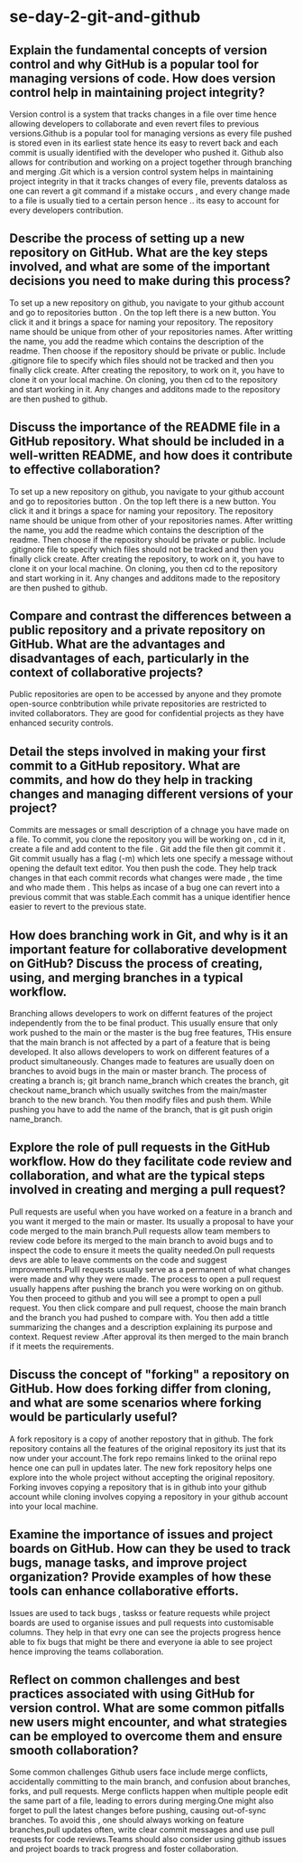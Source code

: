 

# se-day-2-git-and-github
## Explain the fundamental concepts of version control and why GitHub is a popular tool for managing versions of code. How does version control help in maintaining project integrity?

Version control is a system that tracks changes in a file over time hence allowing developers to collaborate and even revert files to previous versions.Github is a popular tool for managing versions as every file pushed is stored even in its earliest state hence its easy to revert back and each commit is usually identified with the developer who pushed it. Github also allows for contribution and working on a project together through branching and merging .Git which is a version control system helps in maintaining project integrity in that it tracks changes of every file, prevents dataloss as one can revert a git command if a mistake occurs , and every change made to a file is usually tied to a certain person hence .. its easy to account for every developers contribution.


## Describe the process of setting up a new repository on GitHub. What are the key steps involved, and what are some of the important decisions you need to make during this process?
To set up a new repository on github, you navigate to your github account and go to repositories button . On the top left there is a new button. You click it and it brings a space for naming your repository. The repository name should be unique from other of your repositories names. After writting the name, you add the readme which contains the description of the readme. Then choose if the repository should be private or public. Include .gitignore file to specify which files should not be tracked and then you finally click create. After creating the repository, to work on it, you have to clone it on your local machine. On cloning, you then cd to the repository and start working in it. Any changes and additons made to the repository are then pushed to github.


## Discuss the importance of the README file in a GitHub repository. What should be included in a well-written README, and how does it contribute to effective collaboration?
To set up a new repository on github, you navigate to your github account and go to repositories button . On the top left there is a new button. You click it and it brings a space for naming your repository. The repository name should be unique from other of your repositories names. After writting the name, you add the readme which contains the description of the readme. Then choose if the repository should be private or public. Include .gitignore file to specify which files should not be tracked and then you finally click create. After creating the repository, to work on it, you have to clone it on your local machine. On cloning, you then cd to the repository and start working in it. Any changes and additons made to the repository are then pushed to github.


## Compare and contrast the differences between a public repository and a private repository on GitHub. What are the advantages and disadvantages of each, particularly in the context of collaborative projects?

Public repositories are open to be accessed by anyone and they promote open-source conbtribution while private repositories are restricted to invited collaborators. They are good for confidential projects as they have enhanced security controls.


## Detail the steps involved in making your first commit to a GitHub repository. What are commits, and how do they help in tracking changes and managing different versions of your project?
Commits are messages or small description of a chnage you have made on a file. To commit, you clone the repository you will be working on , cd in it, create a file and add content to the file . Git add the file then git commit it . Git commit usually has a flag (-m) which lets one specify a message without opening the default text editor. You then push the code. They help track changes in that each commit records what changes were made , the time and who made them . This helps as incase of a bug one can revert into a previous commit that was stable.Each commit has a unique identifier hence easier to revert to the previous state.


## How does branching work in Git, and why is it an important feature for collaborative development on GitHub? Discuss the process of creating, using, and merging branches in a typical workflow.
Branching allows developers to work on differnt features of the project independently from the to be final product. This usually ensure that only work pushed to the main or the master is the bug free features, THis ensure that the main branch is not affected by a part of a feature that is being developed. It also allows developers to work on different features of a product simultaneously. Changes made to features are usually doen on branches to avoid bugs in the main or master branch. The process of creating a branch is; git branch name_branch which creates the branch, git checkout name_branch which usually switches from the main/master branch to the new branch. You then modify files and push them. While pushing you have to add the name of the branch, that is git push origin name_branch.



## Explore the role of pull requests in the GitHub workflow. How do they facilitate code review and collaboration, and what are the typical steps involved in creating and merging a pull request?
Pull requests are useful when you have worked on a feature in a branch and you want it merged to the main or master. Its usually a proposal to have your code merged to the main branch.Pull requests allow team members to review code before its merged to the main branch to avoid bugs and to inspect the code to ensure it meets the quality needed.On pull requests devs are able to leave comments on the code and suggest improvements.Pulll requests usually serve as a permanent of what changes were made and why they were made. The process to open a pull request usually happens after pushing the branch you were working on on github. You then proceed to github and you will see a prompt to open a pull request. You then click compare and pull request, choose the main branch and the branch you had pushed to compare with. You then add a tittle summarizing the changes and a description explaining its purpose and context. Request review .After approval its then merged to the main branch if it meets the requirements.


## Discuss the concept of "forking" a repository on GitHub. How does forking differ from cloning, and what are some scenarios where forking would be particularly useful?
A fork repository is a copy of another repostory that in github. The fork repository contains all the features of the original repository its just that its now under your account.The fork repo remains linked to the oriinal repo hence one can pull in updates later. The new fork repository helps one explore into the whole project without accepting the original repository. Forking invoves copying a repository that is in github into your github account while cloning involves copying a repository in your github account into your local machine.


## Examine the importance of issues and project boards on GitHub. How can they be used to track bugs, manage tasks, and improve project organization? Provide examples of how these tools can enhance collaborative efforts.
Issues are used to tack bugs , taskss or feature requests while project boards are used to organise issues and pull requests into customisable columns. They help in that evry one can see the projects progress hence able to fix bugs that might be there and everyone ia able to see project hence improving the teams collaboration.


## Reflect on common challenges and best practices associated with using GitHub for version control. What are some common pitfalls new users might encounter, and what strategies can be employed to overcome them and ensure smooth collaboration?
Some common challenges Github users face include merge conflicts, accidentally committing to the main branch, and confusion about branches, forks, and pull requests. Merge conflicts happen when multiple people edit the same part of a file, leading to errors during merging.One might also forget to pull the latest changes before pushing, causing out-of-sync branches. To avoid this , one should always working on feature branches,pull updates often, write clear commit messages and use pull requests for code reviews.Teams should also consider using github issues and project boards to track progress and foster collaboration.

